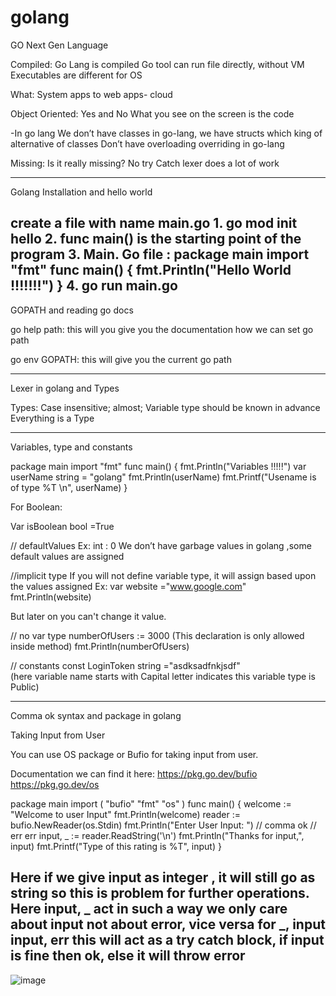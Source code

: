 # golang

GO
Next Gen Language

Compiled: 
Go Lang is compiled
Go tool can run file directly, without VM
Executables are different for OS

What:
System apps to web apps- cloud

Object Oriented:
 Yes and No
What you see on the screen is the code

-In go lang 
We don’t have classes in go-lang, we have structs which king of alternative of classes
Don’t have overloading overriding in go-lang

Missing:
 Is it really missing?
No try Catch
lexer does a lot of work

--------------------------------------------------------------------------------------------------------------------------------
Golang Installation and hello world

create a file with name main.go
	1. go mod init  hello 
	2. func main() is the starting point of the program
	3. Main. Go file :
	package main
	import "fmt"
	func main() {
	    fmt.Println("Hello World !!!!!!!")
	}
	4. go  run main.go
--------------------------------------------------------------------------------------------------------------------------------

GOPATH and reading go docs

go help path: this will you give you the documentation how we can set go path

go env GOPATH: this will give you the current go path


--------------------------------------------------------------------------------------------------------------------------------
Lexer in golang and Types

Types:
Case insensitive; almost;
Variable type should be known in advance
Everything is a Type
 

	


--------------------------------------------------------------------------------------------------------------------------------

Variables, type and constants

package main
import "fmt"
func main() {
    fmt.Println("Variables !!!!!")
    var userName string = "golang"
    fmt.Println(userName)
    fmt.Printf("Usename is of type %T \n", userName)
}

For Boolean:

Var isBoolean bool =True



// defaultValues
Ex: int : 0
We don’t have garbage  values in golang ,some default values are assigned

//implicit type
If you will not define variable type, it will assign based upon the values assigned
Ex:
var website ="www.google.com" 
 fmt.Println(website)

But later on you can't change it value.

// no var type
numberOfUsers := 3000  (This declaration is only allowed inside method)
fmt.Println(numberOfUsers)

// constants
const LoginToken string ="asdksadfnkjsdf"  
(here variable name starts with Capital letter indicates this variable type is Public)


--------------------------------------------------------------------------------------------------------------------------------
Comma ok syntax and package in golang

Taking Input from User

You can use OS package or Bufio for taking input from user. 

Documentation we can find it here:
https://pkg.go.dev/bufio
https://pkg.go.dev/os


package main
import (
    "bufio"
    "fmt"
    "os"
)
func main() {
    welcome := "Welcome to user Input"
    fmt.Println(welcome)
    reader := bufio.NewReader(os.Stdin)
    fmt.Println("Enter User Input: ")
    // comma ok // err err
    input, _ := reader.ReadString('\n')
    fmt.Println("Thanks for input,", input)
    fmt.Printf("Type of this rating is %T", input)
}

Here if we give input as integer , it will still go as string so this is problem for further operations.
Here input, _ act in such a way we only care about input not about error, vice versa for  _, input
input, err this will act as a try catch block, if input is fine then ok, else it will throw error
--------------------------------------------------------------------------------------------------------------------------------








![image](https://github.com/jatinpardhi/golang/assets/48383934/ed082056-af0d-49ea-86ca-e902262ca7dc)
